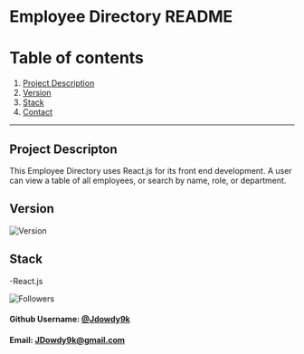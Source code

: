 # Employee Directory README

# Table of contents
1. [Project Description](#descriptionLink)
2. [Version](#versionLink)
3. [Stack](#dependenciesLink)
4. [Contact](#contactLink)


----

## Project Descripton <a name="descriptionLink"></a>
This Employee Directory uses React.js for its front end development. A user can view a table of all employees, or search by name, role, or department.

## Version <a name="versionLink"></a>
![Version](https://img.shields.io/badge/Version-1.0-f39f37)

## Stack  <a name="dependenciesLink"></a>

-React.js


![Followers](<https://img.shields.io/github/followers/reyesdmusic?style=social>) 
#### Github Username: [@Jdowdy9k](https://www.github.com/Jdowdy9k)
#### Email: JDowdy9k@gmail.com
